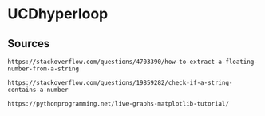 # UCDhyperloop

## Sources
	https://stackoverflow.com/questions/4703390/how-to-extract-a-floating-number-from-a-string

	https://stackoverflow.com/questions/19859282/check-if-a-string-contains-a-number

	https://pythonprogramming.net/live-graphs-matplotlib-tutorial/